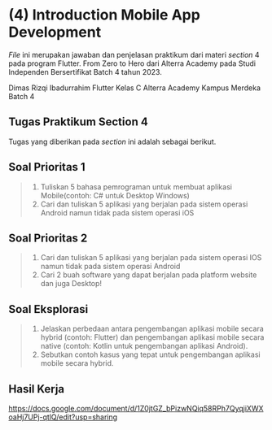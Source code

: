 # **(4) Introduction Mobile App Development**

*File* ini merupakan jawaban dan penjelasan praktikum dari materi *section* 4 pada program Flutter. From Zero to Hero dari Alterra Academy pada Studi Independen Bersertifikat Batch 4 tahun 2023.

Dimas Rizqi Ibadurrahim
Flutter Kelas C
Alterra Academy Kampus Merdeka Batch 4
</br>

## **Tugas Praktikum Section 4**

Tugas yang diberikan pada *section* ini adalah sebagai berikut.

## **Soal Prioritas 1**
> 1. Tuliskan 5 bahasa pemrograman untuk membuat aplikasi Mobile(contoh: C# untuk Desktop Windows)
> 2. Cari dan tuliskan 5 aplikasi yang berjalan pada sistem operasi Android namun tidak pada sistem operasi iOS

## **Soal Prioritas 2**
> 1. Cari dan tuliskan 5 aplikasi yang berjalan pada sistem operasi IOS namun tidak pada sistem operasi Android
> 2. Cari 2 buah software yang dapat berjalan pada platform website dan juga Desktop!

## **Soal Eksplorasi**
> 1. Jelaskan perbedaan antara pengembangan aplikasi mobile secara hybrid (contoh: Flutter) dan pengembangan aplikasi mobile secara native (contoh: Kotlin untuk pengembangan aplikasi Android).
> 2. Sebutkan contoh kasus yang tepat untuk pengembangan aplikasi mobile secara hybrid.

## **Hasil Kerja**

https://docs.google.com/document/d/1Z0jtGZ_bPizwNQiq58RPh7QyqjiXWXoaHj7UPj-qtlQ/edit?usp=sharing